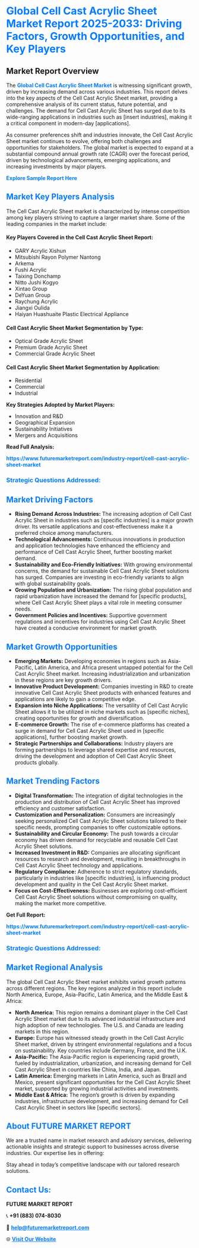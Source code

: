 <h1 style="color: #007BFF;">Global Cell Cast Acrylic Sheet Market Report 2025-2033: Driving Factors, Growth Opportunities, and Key Players</h1>

<section id="overview">
<h2>Market Report Overview</h2>
<p>The <a href="https://www.futuremarketreport.com/industry-report/cell-cast-acrylic-sheet-market" style="color: #007BFF; text-decoration: none;"><strong>Global Cell Cast Acrylic Sheet Market</strong></a> is witnessing significant growth, driven by increasing demand across various industries. This report delves into the key aspects of the Cell Cast Acrylic Sheet market, providing a comprehensive analysis of its current status, future potential, and challenges. The demand for Cell Cast Acrylic Sheet has surged due to its wide-ranging applications in industries such as [insert industries], making it a critical component in modern-day [applications].</p>
<p>As consumer preferences shift and industries innovate, the Cell Cast Acrylic Sheet market continues to evolve, offering both challenges and opportunities for stakeholders. The global market is expected to expand at a substantial compound annual growth rate (CAGR) over the forecast period, driven by technological advancements, emerging applications, and increasing investments by major players.</p>
</section>

<section id="overview">
<p><a href="https://www.futuremarketreport.com/request-sample/reportId=98092" style="color: #007BFF; text-decoration: none;"><strong>Explore Sample Report Here</strong></a></p>
</section>

<section id="key-players">
<h2 style="color: #007BFF;">Market Key Players Analysis</h2>
<p>The Cell Cast Acrylic Sheet market is characterized by intense competition among key players striving to capture a larger market share. Some of the leading companies in the market include:</p>
<h4>Key Players Covered in the Cell Cast Acrylic Sheet Report:</h4>
<ul><li>GARY Acrylic Xishun</li><li>Mitsubishi Rayon Polymer Nantong</li><li>Arkema</li><li>Fushi Acrylic</li><li>Taixing Donchamp</li><li>Nitto Jushi Kogyo</li><li>Xintao Group</li><li>DeYuan Group</li><li>Raychung Acrylic</li><li>Jiangxi Oulida</li><li>Haiyan Huashuaite Plastic Electrical Appliance</li></ul>
<h4>Cell Cast Acrylic Sheet Market Segmentation by Type:</h4>
<ul><li>Optical Grade Acrylic Sheet</li><li>Premium Grade Acrylic Sheet</li><li>Commercial Grade Acrylic Sheet</li></ul>

<h4>Cell Cast Acrylic Sheet Market Segmentation by Application:</h4>
<ul><li>Residential</li><li>Commercial</li><li>Industrial</li></ul>
<p><strong>Key Strategies Adopted by Market Players:</strong></p>
<ul>
<li>Innovation and R&D</li>
<li>Geographical Expansion</li>
<li>Sustainability Initiatives</li>
<li>Mergers and Acquisitions</li>
</ul>
</section>

<section>
<p><strong>Read Full Analysis: </strong></p><a href="https://www.futuremarketreport.com/industry-report/cell-cast-acrylic-sheet-market" style="color: #007BFF; text-decoration: none;"><strong>https://www.futuremarketreport.com/industry-report/cell-cast-acrylic-sheet-market</strong></a>
<h3 style="color: #007BFF;">Strategic Questions Addressed:</h3>
</section>

<section id="driving-factors">
<h2 style="color: #007BFF;">Market Driving Factors</h2>
<ul>
<li><strong>Rising Demand Across Industries:</strong> The increasing adoption of Cell Cast Acrylic Sheet in industries such as [specific industries] is a major growth driver. Its versatile applications and cost-effectiveness make it a preferred choice among manufacturers.</li>
<li><strong>Technological Advancements:</strong> Continuous innovations in production and application technologies have enhanced the efficiency and performance of Cell Cast Acrylic Sheet, further boosting market demand.</li>
<li><strong>Sustainability and Eco-Friendly Initiatives:</strong> With growing environmental concerns, the demand for sustainable Cell Cast Acrylic Sheet solutions has surged. Companies are investing in eco-friendly variants to align with global sustainability goals.</li>
<li><strong>Growing Population and Urbanization:</strong> The rising global population and rapid urbanization have increased the demand for [specific products], where Cell Cast Acrylic Sheet plays a vital role in meeting consumer needs.</li>
<li><strong>Government Policies and Incentives:</strong> Supportive government regulations and incentives for industries using Cell Cast Acrylic Sheet have created a conducive environment for market growth.</li>
</ul>
</section>

<section id="growth-opportunities">
<h2 style="color: #007BFF;">Market Growth Opportunities</h2>
<ul>
<li><strong>Emerging Markets:</strong> Developing economies in regions such as Asia-Pacific, Latin America, and Africa present untapped potential for the Cell Cast Acrylic Sheet market. Increasing industrialization and urbanization in these regions are key growth drivers.</li>
<li><strong>Innovative Product Development:</strong> Companies investing in R&D to create innovative Cell Cast Acrylic Sheet products with enhanced features and applications are likely to gain a competitive edge.</li>
<li><strong>Expansion into Niche Applications:</strong> The versatility of Cell Cast Acrylic Sheet allows it to be utilized in niche markets such as [specific niches], creating opportunities for growth and diversification.</li>
<li><strong>E-commerce Growth:</strong> The rise of e-commerce platforms has created a surge in demand for Cell Cast Acrylic Sheet used in [specific applications], further boosting market growth.</li>
<li><strong>Strategic Partnerships and Collaborations:</strong> Industry players are forming partnerships to leverage shared expertise and resources, driving the development and adoption of Cell Cast Acrylic Sheet products globally.</li>
</ul>
</section>

<section id="trending-factors">
<h2 style="color: #007BFF;">Market Trending Factors</h2>
<ul>
<li><strong>Digital Transformation:</strong> The integration of digital technologies in the production and distribution of Cell Cast Acrylic Sheet has improved efficiency and customer satisfaction.</li>
<li><strong>Customization and Personalization:</strong> Consumers are increasingly seeking personalized Cell Cast Acrylic Sheet solutions tailored to their specific needs, prompting companies to offer customizable options.</li>
<li><strong>Sustainability and Circular Economy:</strong> The push towards a circular economy has driven demand for recyclable and reusable Cell Cast Acrylic Sheet solutions.</li>
<li><strong>Increased Investment in R&D:</strong> Companies are allocating significant resources to research and development, resulting in breakthroughs in Cell Cast Acrylic Sheet technology and applications.</li>
<li><strong>Regulatory Compliance:</strong> Adherence to strict regulatory standards, particularly in industries like [specific industries], is influencing product development and quality in the Cell Cast Acrylic Sheet market.</li>
<li><strong>Focus on Cost-Effectiveness:</strong> Businesses are exploring cost-efficient Cell Cast Acrylic Sheet solutions without compromising on quality, making the market more competitive.</li>
</ul>
</section>

<section>
<p><strong>Get Full Report: </strong></p><a href="https://www.futuremarketreport.com/industry-report/cell-cast-acrylic-sheet-market" style="color: #007BFF; text-decoration: none;"><strong>https://www.futuremarketreport.com/industry-report/cell-cast-acrylic-sheet-market</strong></a>
<h3 style="color: #007BFF;">Strategic Questions Addressed:</h3>
</section>


<section id="regional-analysis">
<h2 style="color: #007BFF;">Market Regional Analysis</h2>
<p>The global Cell Cast Acrylic Sheet market exhibits varied growth patterns across different regions. The key regions analyzed in this report include North America, Europe, Asia-Pacific, Latin America, and the Middle East & Africa:</p>
<ul>
<li><strong>North America:</strong> This region remains a dominant player in the Cell Cast Acrylic Sheet market due to its advanced industrial infrastructure and high adoption of new technologies. The U.S. and Canada are leading markets in this region.</li>
<li><strong>Europe:</strong> Europe has witnessed steady growth in the Cell Cast Acrylic Sheet market, driven by stringent environmental regulations and a focus on sustainability. Key countries include Germany, France, and the U.K.</li>
<li><strong>Asia-Pacific:</strong> The Asia-Pacific region is experiencing rapid growth, fueled by industrialization, urbanization, and increasing demand for Cell Cast Acrylic Sheet in countries like China, India, and Japan.</li>
<li><strong>Latin America:</strong> Emerging markets in Latin America, such as Brazil and Mexico, present significant opportunities for the Cell Cast Acrylic Sheet market, supported by growing industrial activities and investments.</li>
<li><strong>Middle East & Africa:</strong> The region’s growth is driven by expanding industries, infrastructure development, and increasing demand for Cell Cast Acrylic Sheet in sectors like [specific sectors].</li>
</ul>
</section>

<footer>
<h2 style="color: #007BFF;">About FUTURE MARKET REPORT</h2>
<p>We are a trusted name in market research and advisory services, delivering actionable insights and strategic support to businesses across diverse industries. Our expertise lies in offering:</p>

<p>Stay ahead in today’s competitive landscape with our tailored research solutions.</p>

<h2 style="color: #007BFF;">Contact Us:</h2>
<p><strong>FUTURE MARKET REPORT</strong></p>
<p>📞 <strong>+91 (883) 074-8030</strong></p>
<p>📧 <strong><a href="mailto:help@futuremarketreport.com" style="color: #007BFF;">help@futuremarketreport.com</a></strong></p>
<p>🌐 <strong><a href="https://www.futuremarketreport.com/" style="color: #007BFF;">Visit Our Website</a></strong></p>
</footer>
